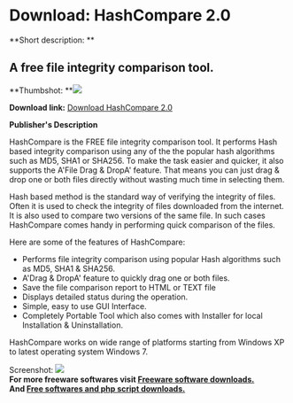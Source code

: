 # Download: HashCompare 2.0

**Short description: **

## A free file integrity comparison tool.

  
**Thumbshot: **![](http://www.freewarefiles.com/screenshot/hashcompare_md.jpg)   
  
**Download link:** [Download HashCompare 2.0](http://freesoftwares.boysofts.com/HashCompare_program_62393.html)  
  

**Publisher's Description**  
  

HashCompare is the FREE file integrity comparison tool. It performs Hash based
integrity comparison using any of the the popular hash algorithms such as MD5,
SHA1 or SHA256. To make the task easier and quicker, it also supports the
A'File Drag & DropA' feature. That means you can just drag & drop one or both
files directly without wasting much time in selecting them.

Hash based method is the standard way of verifying the integrity of files.
Often it is used to check the integrity of files downloaded from the internet.
It is also used to compare two versions of the same file. In such cases
HashCompare comes handy in performing quick comparison of the files.

Here are some of the features of HashCompare:

  * Performs file integrity comparison using popular Hash algorithms such as MD5, SHA1 & SHA256. 
  * A'Drag & DropA' feature to quickly drag one or both files. 
  * Save the file comparison report to HTML or TEXT file 
  * Displays detailed status during the operation. 
  * Simple, easy to use GUI Interface. 
  * Completely Portable Tool which also comes with Installer for local Installation & Uninstallation. 

HashCompare works on wide range of platforms starting from Windows XP to
latest operating system Windows 7.

  
  
Screenshot: ![](http://www.freewarefiles.com/screenshot/hashcompare.jpg)  
**For more freeware softwares visit [Freeware software downloads.](http://freesoftwares.boysofts.com/)**   
**And [Free softwares and php script downloads.](http://www.boysofts.com/)**

